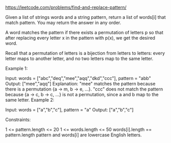 ﻿https://leetcode.com/problems/find-and-replace-pattern/

Given a list of strings words and a string pattern, return a list of words[i] that match pattern. You may return the answer in any order.

A word matches the pattern if there exists a permutation of letters p so that after replacing every letter x in the pattern with p(x), we get the desired word.

Recall that a permutation of letters is a bijection from letters to letters: every letter maps to another letter, and no two letters map to the same letter.

 

Example 1:

Input: words = ["abc","deq","mee","aqq","dkd","ccc"], pattern = "abb"
Output: ["mee","aqq"]
Explanation: "mee" matches the pattern because there is a permutation {a -> m, b -> e, ...}. 
"ccc" does not match the pattern because {a -> c, b -> c, ...} is not a permutation, since a and b map to the same letter.
Example 2:

Input: words = ["a","b","c"], pattern = "a"
Output: ["a","b","c"]
 

Constraints:

1 <= pattern.length <= 20
1 <= words.length <= 50
words[i].length == pattern.length
pattern and words[i] are lowercase English letters.
